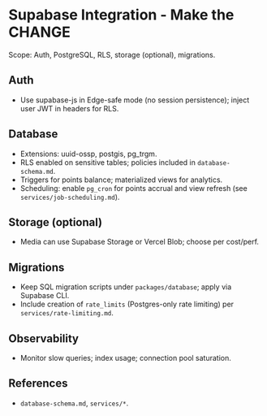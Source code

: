 # Supabase Integration - Make the CHANGE

 Scope: Auth, PostgreSQL, RLS, storage (optional), migrations.

## Auth
- Use supabase-js in Edge-safe mode (no session persistence); inject user JWT in headers for RLS.

## Database
- Extensions: uuid-ossp, postgis, pg_trgm.
- RLS enabled on sensitive tables; policies included in `database-schema.md`.
- Triggers for points balance; materialized views for analytics.
 - Scheduling: enable `pg_cron` for points accrual and view refresh (see `services/job-scheduling.md`).

## Storage (optional)
- Media can use Supabase Storage or Vercel Blob; choose per cost/perf.

## Migrations
- Keep SQL migration scripts under `packages/database`; apply via Supabase CLI.
 - Include creation of `rate_limits` (Postgres-only rate limiting) per `services/rate-limiting.md`.

## Observability
- Monitor slow queries; index usage; connection pool saturation.

## References
- `database-schema.md`, `services/*`.
